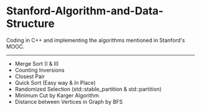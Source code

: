 # Stanford-Algorithm-and-Data-Structure

Coding in C++ and implementing the algorithms mentioned in Stanford's MOOC.

---

* Merge Sort (I & II)
* Counting Inversions
* Closest Pair
* Quick Sort (Easy way & In Place)
* Randomized Selection (std::stable_partition & std::partition)
* Minimum Cut by Karger Algorithm
* Distance between Vertices in Graph by BFS
